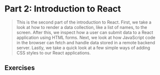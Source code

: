 # Part 2: Introduction to React

> This is the second part of the introduction to React. First, we take a look at how to render a data collection, like a list of names, to the screen. After this, we inspect how a user can submit data to a React application using HTML forms. Next, we look at how JavaScript code in the browser can fetch and handle data stored in a remote backend server. Lastly, we take a quick look at a few simple ways of adding CSS styles to our React applications.

## Exercises
